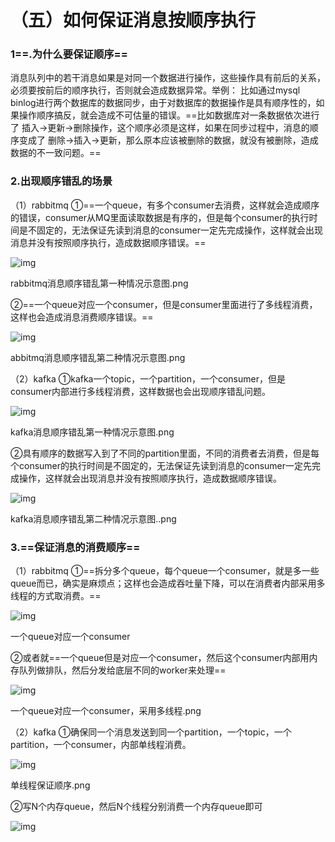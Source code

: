 # （五）如何保证消息按顺序执行

### 1==.为什么要保证顺序==

消息队列中的若干消息如果是对同一个数据进行操作，这些操作具有前后的关系，必须要按前后的顺序执行，否则就会造成数据异常。举例：
比如通过mysql binlog进行两个数据库的数据同步，由于对数据库的数据操作是具有顺序性的，如果操作顺序搞反，就会造成不可估量的错误。==比如数据库对一条数据依次进行了 插入->更新->删除操作，这个顺序必须是这样，如果在同步过程中，消息的顺序变成了 删除->插入->更新，那么原本应该被删除的数据，就没有被删除，造成数据的不一致问题。==

### 2.出现顺序错乱的场景

（1）rabbitmq
①==一个queue，有多个consumer去消费，这样就会造成顺序的错误，consumer从MQ里面读取数据是有序的，但是每个consumer的执行时间是不固定的，无法保证先读到消息的consumer一定先完成操作，这样就会出现消息并没有按照顺序执行，造成数据顺序错误。==



![img](https://upload-images.jianshu.io/upload_images/8494967-e450c6cb00e84866.png?imageMogr2/auto-orient/strip|imageView2/2/w/1200/format/webp)

rabbitmq消息顺序错乱第一种情况示意图.png

②==一个queue对应一个consumer，但是consumer里面进行了多线程消费，这样也会造成消息消费顺序错误。==



![img](https://upload-images.jianshu.io/upload_images/8494967-65a77852d22d0833.png?imageMogr2/auto-orient/strip|imageView2/2/w/1200/format/webp)

abbitmq消息顺序错乱第二种情况示意图.png

（2）kafka
①kafka一个topic，一个partition，一个consumer，但是consumer内部进行多线程消费，这样数据也会出现顺序错乱问题。



![img](https://upload-images.jianshu.io/upload_images/8494967-8cc85c5a6cc9bbf5.png?imageMogr2/auto-orient/strip|imageView2/2/w/1200/format/webp)

kafka消息顺序错乱第一种情况示意图.png

②具有顺序的数据写入到了不同的partition里面，不同的消费者去消费，但是每个consumer的执行时间是不固定的，无法保证先读到消息的consumer一定先完成操作，这样就会出现消息并没有按照顺序执行，造成数据顺序错误。



![img](https://upload-images.jianshu.io/upload_images/8494967-ad745af0ef9c38a9.png?imageMogr2/auto-orient/strip|imageView2/2/w/1200/format/webp)

kafka消息顺序错乱第二种情况示意图..png

### 3.==保证消息的消费顺序==

（1）rabbitmq
①==拆分多个queue，每个queue一个consumer，就是多一些queue而已，确实是麻烦点；这样也会造成吞吐量下降，可以在消费者内部采用多线程的方式取消费。==



![img](https://upload-images.jianshu.io/upload_images/8494967-12a89bd74e2f5135.png?imageMogr2/auto-orient/strip|imageView2/2/w/1200/format/webp)

一个queue对应一个consumer

②或者就==一个queue但是对应一个consumer，然后这个consumer内部用内存队列做排队，然后分发给底层不同的worker来处理==



![img](https://upload-images.jianshu.io/upload_images/8494967-5edc7ed5df03d12a.png?imageMogr2/auto-orient/strip|imageView2/2/w/1200/format/webp)

一个queue对应一个consumer，采用多线程.png

（2）kafka
①确保同一个消息发送到同一个partition，一个topic，一个partition，一个consumer，内部单线程消费。



![img](https://upload-images.jianshu.io/upload_images/8494967-7deff1fc07849dc8.png?imageMogr2/auto-orient/strip|imageView2/2/w/1200/format/webp)

单线程保证顺序.png

②写N个内存queue，然后N个线程分别消费一个内存queue即可



![img](https://upload-images.jianshu.io/upload_images/8494967-8fd1fac60635c2c6.png?imageMogr2/auto-orient/strip|imageView2/2/w/1200/format/webp)